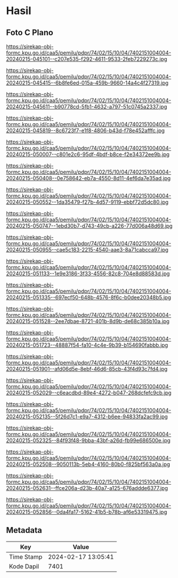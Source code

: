 # Hasil

## Foto C Plano

https://sirekap-obj-formc.kpu.go.id/caa5/pemilu/pdpr/74/02/15/10/04/7402151004004-20240215-045101--c207e535-f292-4611-9533-2feb7229273c.jpg

https://sirekap-obj-formc.kpu.go.id/caa5/pemilu/pdpr/74/02/15/10/04/7402151004004-20240215-045415--6b8fe6ed-015a-459b-9660-14a4c4f27319.jpg

https://sirekap-obj-formc.kpu.go.id/caa5/pemilu/pdpr/74/02/15/10/04/7402151004004-20240215-045611--b90778cd-5fb1-4632-a797-51c0745a2337.jpg

https://sirekap-obj-formc.kpu.go.id/caa5/pemilu/pdpr/74/02/15/10/04/7402151004004-20240215-045819--8c6723f7-e1f8-4806-b43d-f78e452afffc.jpg

https://sirekap-obj-formc.kpu.go.id/caa5/pemilu/pdpr/74/02/15/10/04/7402151004004-20240215-050007--c801e2c6-95df-4bdf-b8ce-f2e34372ee9b.jpg

https://sirekap-obj-formc.kpu.go.id/caa5/pemilu/pdpr/74/02/15/10/04/7402151004004-20240215-050408--0e758642-eb7a-4550-8d11-4ef6da7e35ad.jpg

https://sirekap-obj-formc.kpu.go.id/caa5/pemilu/pdpr/74/02/15/10/04/7402151004004-20240215-050552--1da35479-f27b-4d57-9119-ebbf72d5dc80.jpg

https://sirekap-obj-formc.kpu.go.id/caa5/pemilu/pdpr/74/02/15/10/04/7402151004004-20240215-050747--1ebd30b7-d743-49cb-a226-77d006a48d69.jpg

https://sirekap-obj-formc.kpu.go.id/caa5/pemilu/pdpr/74/02/15/10/04/7402151004004-20240215-050955--cae5c183-2215-4540-aae3-8a71cabcca97.jpg

https://sirekap-obj-formc.kpu.go.id/caa5/pemilu/pdpr/74/02/15/10/04/7402151004004-20240215-051133--1e9e3186-3f33-4556-82c8-704e8d88583d.jpg

https://sirekap-obj-formc.kpu.go.id/caa5/pemilu/pdpr/74/02/15/10/04/7402151004004-20240215-051335--697ecf50-648b-4576-8f6c-b0dee20348b5.jpg

https://sirekap-obj-formc.kpu.go.id/caa5/pemilu/pdpr/74/02/15/10/04/7402151004004-20240215-051528--2ee7dbae-8721-401b-8d9b-de68c385b10a.jpg

https://sirekap-obj-formc.kpu.go.id/caa5/pemilu/pdpr/74/02/15/10/04/7402151004004-20240215-051723--48887f54-fa10-4c4e-9b39-b154690fabbb.jpg

https://sirekap-obj-formc.kpu.go.id/caa5/pemilu/pdpr/74/02/15/10/04/7402151004004-20240215-051901--afd06d5e-8ebf-46d6-85cb-43f4d93c7fd4.jpg

https://sirekap-obj-formc.kpu.go.id/caa5/pemilu/pdpr/74/02/15/10/04/7402151004004-20240215-052029--c6eacdbd-89e4-4272-b047-268dcfefc9cb.jpg

https://sirekap-obj-formc.kpu.go.id/caa5/pemilu/pdpr/74/02/15/10/04/7402151004004-20240215-052135--5f26d7c1-e9a7-4312-b6ee-94833fa2ac99.jpg

https://sirekap-obj-formc.kpu.go.id/caa5/pemilu/pdpr/74/02/15/10/04/7402151004004-20240215-052325--84f93f48-9bba-43bf-a26d-fb99e686500e.jpg

https://sirekap-obj-formc.kpu.go.id/caa5/pemilu/pdpr/74/02/15/10/04/7402151004004-20240215-052508--9050113b-5eb4-4160-80b0-f825bf563a0a.jpg

https://sirekap-obj-formc.kpu.go.id/caa5/pemilu/pdpr/74/02/15/10/04/7402151004004-20240215-052631--ffce206a-d23b-40a7-a125-676addde6377.jpg

https://sirekap-obj-formc.kpu.go.id/caa5/pemilu/pdpr/74/02/15/10/04/7402151004004-20240215-052856--0da4fa17-5162-41b5-b78b-af6e53319475.jpg


## Metadata

| Key        | Value               |
| ---------- | ------------------- |
| Time Stamp | 2024-02-17 13:05:41 |
| Kode Dapil | 7401                |



